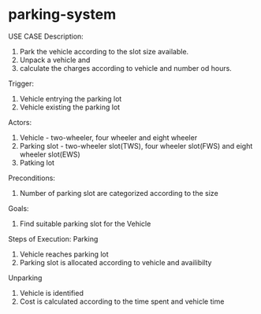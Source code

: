 # parking-system

USE CASE Description:
1. Park the vehicle according to the slot size available.
2. Unpack a vehicle and 
3. calculate the charges according to vehicle and number od hours.


Trigger:
1. Vehicle entrying the parking lot
2. Vehicle existing the parking lot

Actors:
1. Vehicle - two-wheeler, four wheeler and eight wheeler
2. Parking slot - two-wheeler slot(TWS), four wheeler slot(FWS) and eight wheeler slot(EWS)
3. Patking lot

Preconditions:
1. Number of parking slot are categorized according to the size

Goals:
1. Find suitable parking slot for the Vehicle

Steps of Execution:
Parking
1. Vehicle reaches parking lot
2. Parking slot is allocated according to vehicle and availibilty

Unparking
1. Vehicle is identified
2. Cost is calculated according to the time spent and vehicle time
